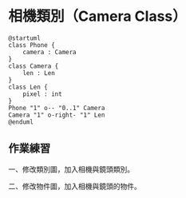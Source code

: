 # 相機類別（Camera Class）

```uml
@startuml
class Phone {
    camera : Camera
}
class Camera {
    len : Len
}
class Len {
    pixel : int
}
Phone "1" o-- "0..1" Camera
Camera "1" o-right- "1" Len
@enduml
```

## 作業練習

一、修改類別圖，加入相機與鏡頭類別。

二、修改物件圖，加入相機與鏡頭的物件。